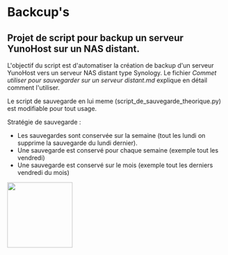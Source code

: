 # Backcup's
## Projet de script pour backup un serveur YunoHost sur un NAS distant.

L'objectif du script est d'automatiser la création de backup d'un serveur YunoHost vers un serveur NAS distant type Synology.
Le fichier *Commet utiliser pour sauvegarder sur un serveur distant.md* explique en détail comment l'utiliser.

Le script de sauvegarde en lui meme (script_de_sauvegarde_theorique.py) est modifiable pour tout usage.

Stratégie de sauvegarde :
- Les sauvegardes sont conservée sur la semaine (tout les lundi on supprime la sauvegarde du lundi dernier).
- Une sauvegarde est conservé pour chaque semaine (exemple tout les vendredi)
- Une sauvegarde est conservé sur le mois (exemple tout les derniers vendredi du mois)

<img src="https://raw.githubusercontent.com/MrCarambole/Backcup-s/main/logo%20backcup's.png" width="150">
